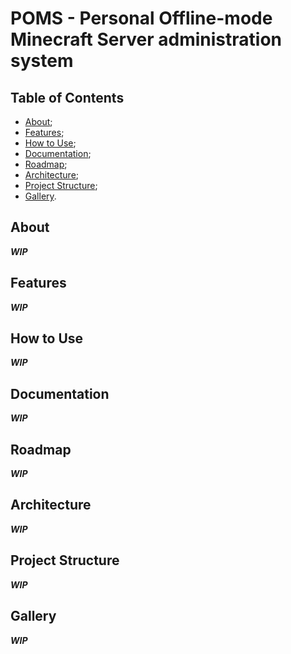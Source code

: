 # POMS - Personal Offline-mode Minecraft Server administration system

## Table of Contents

- [About](#about);
- [Features](#features);
- [How to Use](#how-to-use);
- [Documentation](#documentation);
- [Roadmap](#roadmap);
- [Architecture](#architecture);
- [Project Structure](#project-structure);
- [Gallery](#gallery).

## About

***WIP***

## Features

***WIP***

## How to Use

***WIP***

## Documentation

***WIP***

## Roadmap

***WIP***

## Architecture

***WIP***

## Project Structure

***WIP***

## Gallery

***WIP***
